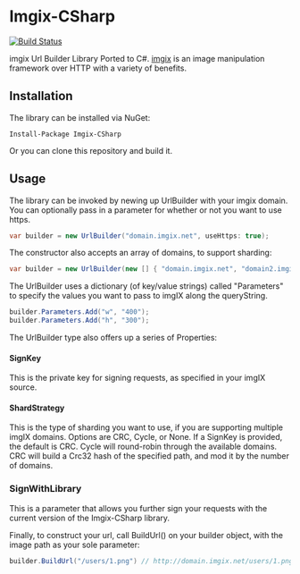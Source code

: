 # Imgix-CSharp

[![Build Status](https://travis-ci.org/raynjamin/Imgix-CSharp.svg?branch=master)](https://travis-ci.org/raynjamin/Imgix-CSharp)

imgix Url Builder Library Ported to C#. [imgix](http://www.imgix.com/) is an image manipulation framework over HTTP with a variety of benefits.

## Installation
The library can be installed via NuGet: 

    Install-Package Imgix-CSharp

Or you can clone this repository and build it.

## Usage
The library can be invoked by newing up UrlBuilder with your imgix domain. You can optionally pass in a parameter for whether or not you want to use https.

```csharp
var builder = new UrlBuilder("domain.imgix.net", useHttps: true);
```
    
The constructor also accepts an array of domains, to support sharding:

```csharp
var builder = new UrlBuilder(new [] { "domain.imgix.net", "domain2.imgix.net" }, useHttps: true);
```

The UrlBuilder uses a dictionary (of key/value strings) called "Parameters" to specify the values you want to pass to imgIX along the queryString.

```csharp
builder.Parameters.Add("w", "400");
builder.Parameters.Add("h", "300");
```
    
The UrlBuilder type also offers up a series of Properties:

#### SignKey
This is the private key for signing requests, as specified in your imgIX source.

#### ShardStrategy
This is the type of sharding you want to use, if you are supporting multiple imgIX domains. Options are CRC, Cycle, or None. If a SignKey is provided, the default is CRC. Cycle will round-robin through the available domains. CRC will build a Crc32 hash of the specified path, and mod it by the number of domains.

### SignWithLibrary
This is a parameter that allows you further sign your requests with the current version of the Imgix-CSharp library.

Finally, to construct your url, call BuildUrl() on your builder object, with the image path as your sole parameter:

```csharp
builder.BuildUrl("/users/1.png") // http://domain.imgix.net/users/1.png
```


